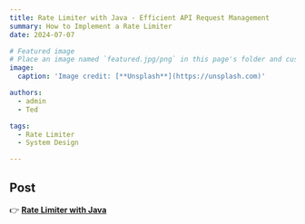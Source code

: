 ```yaml
---
title: Rate Limiter with Java - Efficient API Request Management
summary: How to Implement a Rate Limiter
date: 2024-07-07

# Featured image
# Place an image named `featured.jpg/png` in this page's folder and customize its options here.
image:
  caption: 'Image credit: [**Unsplash**](https://unsplash.com)'

authors:
  - admin
  - Ted

tags:
  - Rate Limiter
  - System Design

---
```


## Post

👉 [**Rate Limiter with Java**](https://medium.com/@haileykim2014/rate-limiter-with-java-and-spring-988df73fd4c2)

